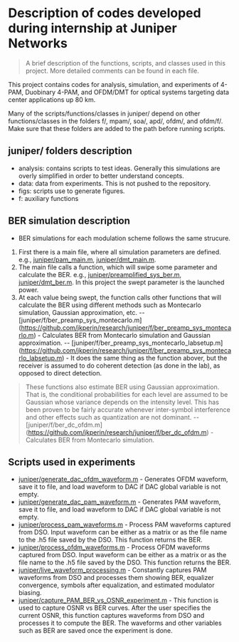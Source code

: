 #  Description of codes developed during internship at Juniper Networks
> A brief description of the functions, scripts, and classes used in this project. More detailed comments can be found in each file.

This project contains codes for analysis, simulation, and experiments of 4-PAM, Duobinary 4-PAM, and OFDM/DMT for optical systems targeting data center applications up 80 km. 

Many of the scripts/functions/classes in juniper/ depend on other functions/classes in the folders f/, mpam/, soa/, apd/, ofdm/, and ofdm/f/. Make sure that these folders are added to the path before running scripts.

## juniper/ folders description
- analysis: contains scripts to test ideas. Generally this simulations are overly simplified in order to better understand concepts.
- data: data from experiments. This is not pushed to the repository.
- figs: scripts use to generate figures.
- f: auxiliary functions

## BER simulation description
- BER simulations for each modulation scheme follows the same strucure.
1. First there is a main file, where all simulation parameters are defined. e.g., [juniper/pam_main.m](https://github.com/jkperin/research/juniper/pam_main.m), [juniper/dmt_main.m](https://github.com/jkperin/research/juniper/dmt_main.m).
2. The main file calls a function, which will swipe some parameter and calculate the BER. e.g., [juniper/preamplified_sys_ber.m](https://github.com/jkperin/research/juniper/preamplified_sys_ber.m), [juniper/dmt_ber.m](https://github.com/jkperin/research/juniper/dmt_ber.m). In this project the swept parameter is the launched power.
3. At each value being swept, the function calls other functions that will calculate the BER using different methods such as Montecarlo simulation, Gaussian approximation, etc. 
-- [juniper/f/ber_preamp_sys_montecarlo.m] (https://github.com/jkperin/research/juniper/f/ber_preamp_sys_montecarlo.m) - Calculates BER from Montecarlo simulation and Gaussian approximation.
-- [juniper/f/ber_preamp_sys_montecarlo_labsetup.m] (https://github.com/jkperin/research/juniper/f/ber_preamp_sys_montecarlo_labsetup.m) - It does the same thing as the function abover, but the receiver is assumed to do coherent detection (as done in the lab), as opposed to direct detection.
> These functions also estimate BER using Gaussian approximation. That is, the conditional probabilities for each level are assumed to be Gaussian whose variance depends on the intensity level. This has been proven to be fairly accurate whenever inter-symbol interference and other effects such as quantization are not dominant.
-- [juniper/f/ber_dc_ofdm.m] (https://github.com/jkperin/research/juniper/f/ber_dc_ofdm.m) - Calculates BER from Montecarlo simulation.

## Scripts used in experiments
- [juniper/generate_dac_ofdm_waveform.m](https://github.com/jkperin/research/juniper/generate_dac_ofdm_waveform.m) - Generates OFDM waveform, save it to file, and load waveform to DAC if DAC global variable is not empty.
- [juniper/generate_dac_pam_waveform.m](https://github.com/jkperin/research/juniper/generate_dac_pam_waveform.m) - Generates PAM waveform, save it to file, and load waveform to DAC if DAC global variable is not empty.
- [juniper/process_pam_waveforms.m](https://github.com/jkperin/research/juniper/process_pam_waveforms.m) - Process PAM waveforms captured from DSO. Input waveform can be either as a matrix or as the file name to the .h5 file saved by the DSO. This function returns the BER.
- [juniper/process_ofdm_waveforms.m](https://github.com/jkperin/research/juniper/process_ofdm_waveforms.m) - Process OFDM waveforms captured from DSO. Input waveform can be either as a matrix or as the file name to the .h5 file saved by the DSO. This function returns the BER.
- [juniper/live_waveform_processing.m](https://github.com/jkperin/research/juniper/live_waveform_processing.m) - Constantly captures PAM waveforms from DSO and processes them showing BER, equalizer convergence, symbols after equalization, and estimated modulator biasing.
- [juniper/capture_PAM_BER_vs_OSNR_experiment.m](https://github.com/jkperin/research/juniper/capture_PAM_BER_vs_OSNR_experiment.m) - This function is used to capture OSNR vs BER curves. After the user specifies the current OSNR, this function captures waveforms from DSO and processes it to compute the BER. The waveforms and other variables such as BER are saved once the experiment is done.
